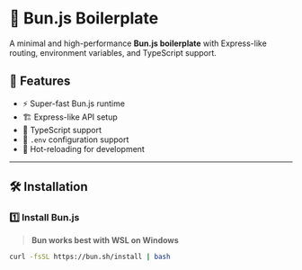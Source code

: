 # 🚀 Bun.js Boilerplate

A minimal and high-performance **Bun.js boilerplate** with Express-like routing, environment variables, and TypeScript support.

## 📌 Features

- ⚡ Super-fast Bun.js runtime
- 🏗️ Express-like API setup
- 🔧 TypeScript support
- 🌿 `.env` configuration support
- 🔄 Hot-reloading for development

---

## 🛠 Installation

### 1️⃣ Install Bun.js

> **Bun works best with WSL on Windows**

```sh
curl -fsSL https://bun.sh/install | bash
```
